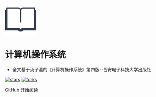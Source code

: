 <img src="_media/icon.png" width="100">

# 计算机操作系统

- 全文基于汤子瀛的《计算机操作系统》第四版--西安电子科技大学出版社

[![stars](https://badgen.net/github/stars/fmw666/Operating-System?icon=github&color=4ab8a1)](https://github.com/fmw666/Operating-System) 
[![forks](https://badgen.net/github/forks/fmw666/Operating-System?icon=github&color=4ab8a1)](https://github.com/fmw666/Operating-System)

[GitHub](https://github.com/fmw666/Operating-System/)
[开始阅读](README.md)